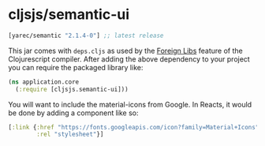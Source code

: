 # cljsjs/semantic-ui

[](dependency)
```clojure
[yarec/semantic "2.1.4-0"] ;; latest release
```
[](/dependency)

This jar comes with `deps.cljs` as used by the [Foreign Libs][flibs] feature
of the Clojurescript compiler. After adding the above dependency to your project
you can require the packaged library like:

```clojure
(ns application.core
  (:require [cljsjs.semantic-ui]))
```

You will want to include the material-icons from Google.  In Reacts, it would be done
by adding a component like so:

```clojure
[:link {:href "https://fonts.googleapis.com/icon?family=Material+Icons"
        :rel "stylesheet"}]
```

[flibs]: https://github.com/clojure/clojurescript/wiki/Packaging-Foreign-Dependencies
